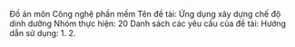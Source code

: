Đồ án môn Công nghệ phần mềm
Tên đề tài: Ứng dụng xây dựng chế độ dinh dưỡng 
Nhóm thực hiện: 20
Danh sách các yêu cầu của đề tài:
Hướng dẫn sử dụng:
1.
2.
